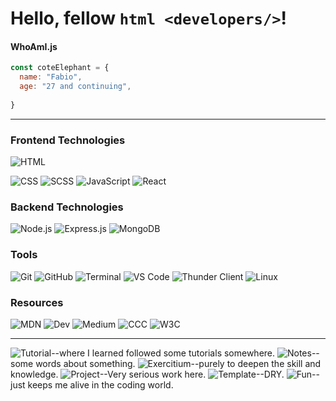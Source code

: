 # Hello, fellow ````html <developers/>````!

#### WhoAmI.js
````javascript
const coteElephant = {
  name: "Fabio",
  age: "27 and continuing",
  
}
````
---
### Frontend Technologies
![HTML](https://img.shields.io/badge/-HTML-orange?logo=html5&logoColor=white&style=for-the-badge&logoWidth=20&logoHeight=20)


![CSS](https://img.shields.io/badge/-CSS-blue?logo=css3&logoColor=white&style=for-the-badge&logoWidth=20&logoHeight=20)
![SCSS](https://img.shields.io/badge/-SCSS-cc6699?logo=sass&logoColor=black&color=black&style=for-the-badge&logoWidth=20&logoHeight=20)
![JavaScript](https://img.shields.io/badge/-JavaScript-yellow?logo=javascript&logoColor=black&color=black&style=for-the-badge&logoWidth=20&logoHeight=20)
![React](https://img.shields.io/badge/-React-61DAFB?logo=react&logoColor=black&color=black&style=for-the-badge&logoWidth=20&logoHeight=20)

### Backend Technologies
![Node.js](https://img.shields.io/badge/-Node.js-339933?logo=node.js&logoColor=black&style=for-the-badge&logoWidth=20&logoHeight=20)
![Express.js](https://img.shields.io/badge/-Express.js-000000?logo=express&logoColor=white&style=for-the-badge&logoWidth=20&logoHeight=20)
![MongoDB](https://img.shields.io/badge/-MongoDB-green?logo=mongodb&logoColor=black&style=for-the-badge&logoWidth=20&logoHeight=20)

### Tools
![Git](https://img.shields.io/badge/-Git-gray?logo=git&logoColor=black&style=for-the-badge&logoWidth=20&logoHeight=20)
![GitHub](https://img.shields.io/badge/-GitHub-181717?logo=github&logoColor=white&color=white&style=for-the-badge&logoWidth=20&logoHeight=20)
![Terminal](https://img.shields.io/badge/-Terminal-black?logo=windows-terminal&logoColor=white&style=for-the-badge&logoWidth=20&logoHeight=20)
![VS Code](https://img.shields.io/badge/-VS%20Code-007ACC?logo=visual-studio-code&logoColor=black&style=for-the-badge&logoWidth=20&logoHeight=20)
![Thunder Client](https://img.shields.io/badge/-Thunder%20Client-FFCC00?logo=bolt&logoColor=black&style=for-the-badge&logoWidth=20&logoHeight=20)
![Linux](https://img.shields.io/badge/-Linux-FCC624?logo=linux&logoColor=black&style=for-the-badge&logoWidth=20&logoHeight=20)

### Resources
![MDN](https://img.shields.io/badge/-MDN-%23F7DF1E?logo=mozilla&logoColor=black&logoWidth=20&logoHeight=20)
![Dev](https://img.shields.io/badge/-Dev-%23000000?logo=dev.to&logoColor=white&logoWidth=20&logoHeight=20)
![Medium](https://img.shields.io/badge/-Medium-00AB6C?logo=medium&logoColor=white&logoWidth=20&logoHeight=20)
![CCC](https://img.shields.io/badge/-CCC-red?logo=dev.to&logoColor=white&logoWidth=20&logoHeight=20)
![W3C](https://img.shields.io/badge/-W3C-blue?logo=w3c&logoColor=white&logoWidth=20&logoHeight=20)

---

![Tutorial](https://img.shields.io/badge/-Tutorial-white?logo=book&logoColor=black)--where I learned followed some tutorials somewhere.
![Notes](https://img.shields.io/badge/-Notes-yellow?logo=note&logoColor=black)--some words about something.
![Exercitium](https://img.shields.io/badge/-Exercitium-green?logo=exercise&logoColor=black)--purely to deepen the skill and knowledge.
![Project](https://img.shields.io/badge/-Project-purple?logo=hammer&logoColor=black)--Very serious work here.
![Template](https://img.shields.io/badge/-Template-gray?logo=template&logoColor=black)--DRY.
![Fun](https://img.shields.io/badge/-Fun-orange?logo=smile&logoColor=black)--just keeps me alive in the coding world.
